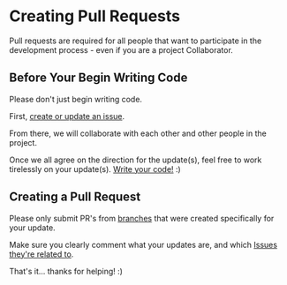 # Creating Pull Requests  

Pull requests are required for all people that want to participate in the development process - even if you are a project Collaborator.

## Before Your Begin Writing Code

Please don't just begin writing code. 

First, [create or update an issue](/DNN.Media/issues.html). 

From there, we will collaborate with each other and other people in the project. 

Once we all agree on the direction for the update(s), feel free to work tirelessly on your update(s).  [Write your code!](/DNN.Media/code.html) :)

## Creating a Pull Request

Please only submit PR's from [branches](https://help.github.com/articles/about-branches/) that were created specifically for your update.

Make sure you clearly comment what your updates are, and which [Issues they're related to](https://help.github.com/articles/closing-issues-via-commit-messages/).

That's it... thanks for helping! :)